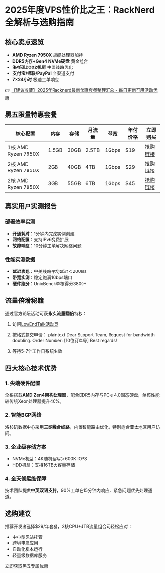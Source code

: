 # 2025年度VPS性价比之王：RackNerd全解析与选购指南

## 核心卖点速览
- **AMD Ryzen 7950X** 旗舰处理器加持
- **DDR5内存+Gen4 NVMe硬盘** 黄金组合
- **洛杉矶DC02机房** 中国线路优化
- **支付宝/银联/PayPal** 全渠道支付
- **7×24小时** 极速工单响应

👉 [【建议收藏】2025年Racknerd最新优惠套餐整理汇总 - 每日更新可用活动优惠](https://bit.ly/Rack_Nerd)

## 黑五限量特惠套餐
| 核心配置           | 内存   | 存储    | 月流量 | 带宽   | 年付价格 | 立即购买              |
|---------------------|--------|---------|--------|--------|----------|-----------------------|
| 1核 AMD Ryzen 7950X | 1.5GB  | 30GB    | 2.5TB  | 1Gbps  | $19      | [抢购链接](https://bit.ly/Rack_Nerd) |
| 2核 AMD Ryzen 7950X | 2GB    | 40GB    | 4TB    | 1Gbps  | $29      | [抢购链接](https://bit.ly/Rack_Nerd) |
| 2核 AMD Ryzen 7950X | 3GB    | 55GB    | 6TB    | 1Gbps  | $45      | [抢购链接](https://bit.ly/Rack_Nerd) |

## 真实用户实测报告
### 部署效率实测
- **开通耗时**：1分钟内完成实例创建
- **网络配置**：支持IPv6免费扩展
- **故障响应**：10分钟工单解决网络问题

### 性能实测数据
- **延迟表现**：中美线路平均延迟＜200ms
- **带宽实测**：稳定跑满1Gbps端口
- **硬件跑分**：UnixBench单核得分3800+

## 流量倍增秘籍
通过官方论坛活动可获**永久流量翻倍**特权：
1. 访问[LowEndTalk活动页](https://bit.ly/Rack_Nerd)
2. 按格式提交申请：
plaintext
Dear Support Team,
Request for bandwidth doubling.
Order Number: [10位订单号]
Best regards!

3. 等待5-7个工作日系统生效

## 四大核心技术优势
### 1. 尖端硬件配置
全系搭载**AMD Zen4架构处理器**，配合DDR5内存与PCIe 4.0固态硬盘，单核性能较传统Xeon处理器提升40%。

### 2. 智能BGP网络
洛杉矶数据中心采用**三网融合线路**，内置智能路由优化，特别适合亚太地区用户访问。

### 3. 企业级存储方案
- NVMe机型：4K随机读写＞600K IOPS
- HDD机型：支持16TB大容量存储

### 4. 全天候运维保障
技术团队提供**中英双语支持**，90%工单在15分钟内响应，紧急问题优先处理通道。

## 选购建议
推荐开发者选择$29/年套餐，2核CPU+4TB流量组合可轻松应对：
- 中小型网站托管
- 跨境电商应用
- 自动化脚本运行
- 轻量级数据库服务

[立即获取黑五专属优惠](https://bit.ly/Rack_Nerd)